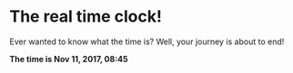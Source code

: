 # The real time clock!

Ever wanted to know what the time is? Well, your journey is about to end!

**The time is Nov 11, 2017, 08:45**